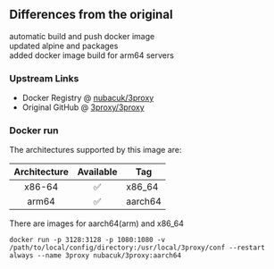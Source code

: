 ## Differences from the original
automatic build and push docker image  
updated alpine and packages  
added docker image build for arm64 servers  

### Upstream Links

* Docker Registry @ [nubacuk/3proxy](https://hub.docker.com/r/nubacuk/3proxy)
* Original GitHub @ [3proxy/3proxy](https://github.com/3proxy/3proxy)

### Docker run 
The architectures supported by this image are:

| Architecture | Available | Tag |
| :----: | :----: | ---- |
| x86-64 | ✅ | x86_64 |
| arm64 | ✅ | aarch64 |
  
  There are images for aarch64(arm) and x86_64

```
docker run -p 3128:3128 -p 1080:1080 -v /path/to/local/config/directory:/usr/local/3proxy/conf --restart always --name 3proxy nubacuk/3proxy:aarch64
```